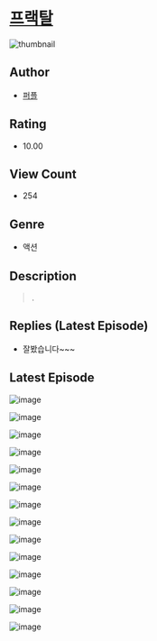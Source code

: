 # [프랙탈](https://comic.naver.com/bestChallenge/list?titleId=810427)
![thumbnail](https://image-comic.pstatic.net/user_contents_data/challenge_comic/2023/05/23/366902/upload_3919599946406377522_480x623.jpeg)

## Author
- [퍼플](https://comic.naver.com/artistTitle?id=366902)

## Rating
- 10.00

## View Count
- 254

## Genre
- 액션

## Description
> .

## Replies (Latest Episode)
- 잘봤습니다~~~

## Latest Episode
![image](https://image-comic.pstatic.net/user_contents_data/challenge_comic/2023/05/23/366902/upload_3546926861637739831.jpeg)

![image](https://image-comic.pstatic.net/user_contents_data/challenge_comic/2023/05/23/366902/upload_4122312301000931633.jpeg)

![image](https://image-comic.pstatic.net/user_contents_data/challenge_comic/2023/05/23/366902/upload_4063716044260389171.jpeg)

![image](https://image-comic.pstatic.net/user_contents_data/challenge_comic/2023/05/23/366902/upload_3487018879710410295.jpeg)

![image](https://image-comic.pstatic.net/user_contents_data/challenge_comic/2023/05/23/366902/upload_4051044370355599155.jpeg)

![image](https://image-comic.pstatic.net/user_contents_data/challenge_comic/2023/05/23/366902/upload_7365981574769370676.jpeg)

![image](https://image-comic.pstatic.net/user_contents_data/challenge_comic/2023/05/23/366902/upload_3991707902375584867.jpeg)

![image](https://image-comic.pstatic.net/user_contents_data/challenge_comic/2023/05/23/366902/upload_3487024403826552929.jpeg)

![image](https://image-comic.pstatic.net/user_contents_data/challenge_comic/2023/05/23/366902/upload_7076953155092963682.jpeg)

![image](https://image-comic.pstatic.net/user_contents_data/challenge_comic/2023/05/23/366902/upload_7377797115750593844.jpeg)

![image](https://image-comic.pstatic.net/user_contents_data/challenge_comic/2023/05/23/366902/upload_3919650523189764915.jpeg)

![image](https://image-comic.pstatic.net/user_contents_data/challenge_comic/2023/05/23/366902/upload_3978147848945612596.jpeg)

![image](https://image-comic.pstatic.net/user_contents_data/challenge_comic/2023/05/23/366902/upload_4122821374109626677.jpeg)

![image](https://image-comic.pstatic.net/user_contents_data/challenge_comic/2023/05/23/366902/upload_7017230978514434352.jpeg)
